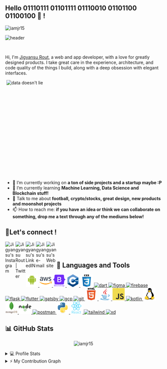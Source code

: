 

<!--
**iamjr15/iamjr15** is a ✨ _special_ ✨ repository because its `README.md` (this file) appears on your GitHub profile.

Here are some ideas to get you started:

- 🔭 I’m currently working on ...
- 🌱 I’m currently learning ...
- 👯 I’m looking to collaborate on ...
- 🤔 I’m looking for help with ...
- 💬 Ask me about ...
- 📫 How to reach me: ...
- 😄 Pronouns: ...
- ⚡ Fun fact: ...
-->

## Hello 01110111 01101111 01110010 01101100 01100100 👋 <!--<img src="https://github.com/TheDudeThatCode/TheDudeThatCode/blob/master/Assets/Hi.gif"> --> !

<p align="left"> <img src="https://komarev.com/ghpvc/?username=iamjr15&label=Profile%20views&color=0e75b6&style=flat" alt="iamjr15" /> </p>

![header](https://github.com/iamjr15/iamjr15/assets/48449428/ed05ac30-aabe-4a49-a202-da401550a083)

<br />

Hi, I'm [Jigyansu Rout](), a web and app developer, with a love for greatly designed products. I take great care in the experience, architecture, and code quality of the things I build, along with a deep obsession with elegant interfaces.

<img align="right" alt="data doesn't lie" src="https://media.giphy.com/media/FoVzfcqCDSb7zCynOp/source.gif" width="500" height="320" />

- 🔭 I’m currently working on <strong>a ton of side projects and a startup maybe :P </strong>
- 🌱 I’m currently learning <strong>Machine Learning, Data Science and Blockchain stuff! </strong>
- 💬 Talk to me about <strong>football, crypto/stocks, great design, new products and moonshot projects </strong>
- 📫 How to reach me: <strong>if you have an idea or think we can collaborate on something, drop me a text through any of the mediums below! </strong>

## 🤝Let's connect !
<a href="#">
  <img align="left" alt="Jigyansu's Instagram" width="33px" src="https://img.icons8.com/fluent/240/000000/instagram-new.png" />
</a>
<a href="#">
  <img align="left" alt="Jigyansu Rout | Twitter" width="33px" src="https://img.icons8.com/fluent/240/000000/twitter.png" />
</a>
<a href="#">
  <img align="left" alt="Jigyansu's LinkedIN" width="33px" src="https://img.icons8.com/fluent/240/000000/linkedin.png" />
</a>
<a href="#">
  <img align="left" alt="Jigyansu's e-mail" width="33px" src="https://img.icons8.com/fluent/48/000000/send-mass-email.png" />
</a>
<a href="#">
  <img align="left" alt="Jigyansu's Website" width="33px" src="https://img.icons8.com/fluent/240/000000/internet.png" />
</a>
<br><br>

## 🧰 Languages and Tools
<p align="left"> <a href="https://developer.android.com" target="_blank"> <img src="https://raw.githubusercontent.com/devicons/devicon/master/icons/android/android-original-wordmark.svg" alt="android" width="40" height="40"/> </a> <a href="https://aws.amazon.com" target="_blank"> <img src="https://raw.githubusercontent.com/devicons/devicon/master/icons/amazonwebservices/amazonwebservices-original-wordmark.svg" alt="aws" width="40" height="40"/> </a> <a href="https://getbootstrap.com" target="_blank"> <img src="https://raw.githubusercontent.com/devicons/devicon/master/icons/bootstrap/bootstrap-plain-wordmark.svg" alt="bootstrap" width="40" height="40"/> </a> <a href="https://www.w3schools.com/cpp/" target="_blank"> <img src="https://raw.githubusercontent.com/devicons/devicon/master/icons/cplusplus/cplusplus-original.svg" alt="cplusplus" width="40" height="40"/> </a> <a href="https://www.w3schools.com/css/" target="_blank"> <img src="https://raw.githubusercontent.com/devicons/devicon/master/icons/css3/css3-original-wordmark.svg" alt="css3" width="40" height="40"/> </a> <a href="https://dart.dev" target="_blank"> <img src="https://www.vectorlogo.zone/logos/dartlang/dartlang-icon.svg" alt="dart" width="40" height="40"/> </a> <a href="https://www.figma.com/" target="_blank"> <img src="https://www.vectorlogo.zone/logos/figma/figma-icon.svg" alt="figma" width="40" height="40"/> </a> <a href="https://firebase.google.com/" target="_blank"> <img src="https://www.vectorlogo.zone/logos/firebase/firebase-icon.svg" alt="firebase" width="40" height="40"/> </a> <a href="https://flask.palletsprojects.com/" target="_blank"> <img src="https://www.vectorlogo.zone/logos/pocoo_flask/pocoo_flask-icon.svg" alt="flask" width="40" height="40"/> </a> <a href="https://flutter.dev" target="_blank"> <img src="https://www.vectorlogo.zone/logos/flutterio/flutterio-icon.svg" alt="flutter" width="40" height="40"/> </a> <a href="https://www.gatsbyjs.com/" target="_blank"> <img src="https://www.vectorlogo.zone/logos/gatsbyjs/gatsbyjs-icon.svg" alt="gatsby" width="40" height="40"/> </a> <a href="https://cloud.google.com" target="_blank"> <img src="https://www.vectorlogo.zone/logos/google_cloud/google_cloud-icon.svg" alt="gcp" width="40" height="40"/> </a> <a href="https://git-scm.com/" target="_blank"> <img src="https://www.vectorlogo.zone/logos/git-scm/git-scm-icon.svg" alt="git" width="40" height="40"/> </a> <a href="https://www.w3.org/html/" target="_blank"> <img src="https://raw.githubusercontent.com/devicons/devicon/master/icons/html5/html5-original-wordmark.svg" alt="html5" width="40" height="40"/> </a> <a href="https://www.java.com" target="_blank"> <img src="https://raw.githubusercontent.com/devicons/devicon/master/icons/java/java-original.svg" alt="java" width="40" height="40"/> </a> <a href="https://developer.mozilla.org/en-US/docs/Web/JavaScript" target="_blank"> <img src="https://raw.githubusercontent.com/devicons/devicon/master/icons/javascript/javascript-original.svg" alt="javascript" width="40" height="40"/> </a> <a href="https://kotlinlang.org" target="_blank"> <img src="https://www.vectorlogo.zone/logos/kotlinlang/kotlinlang-icon.svg" alt="kotlin" width="40" height="40"/> </a> <a href="https://www.linux.org/" target="_blank"> <img src="https://raw.githubusercontent.com/devicons/devicon/master/icons/linux/linux-original.svg" alt="linux" width="40" height="40"/> </a> <a href="https://www.mongodb.com/" target="_blank"> <img src="https://raw.githubusercontent.com/devicons/devicon/master/icons/mongodb/mongodb-original-wordmark.svg" alt="mongodb" width="40" height="40"/> </a> <a href="https://nodejs.org" target="_blank"> <img src="https://raw.githubusercontent.com/devicons/devicon/master/icons/nodejs/nodejs-original-wordmark.svg" alt="nodejs" width="40" height="40"/> </a> <a href="https://postman.com" target="_blank"> <img src="https://www.vectorlogo.zone/logos/getpostman/getpostman-icon.svg" alt="postman" width="40" height="40"/> </a> <a href="https://www.python.org" target="_blank"> <img src="https://raw.githubusercontent.com/devicons/devicon/master/icons/python/python-original.svg" alt="python" width="40" height="40"/> </a> <a href="https://reactjs.org/" target="_blank"> <img src="https://raw.githubusercontent.com/devicons/devicon/master/icons/react/react-original-wordmark.svg" alt="react" width="40" height="40"/> </a> <a href="https://tailwindcss.com/" target="_blank"> <img src="https://www.vectorlogo.zone/logos/tailwindcss/tailwindcss-icon.svg" alt="tailwind" width="40" height="40"/> </a> <a href="https://www.adobe.com/products/xd.html" target="_blank"> <img src="https://cdn.worldvectorlogo.com/logos/adobe-xd.svg" alt="xd" width="40" height="40"/> </a> </p>

<!--stats ref - https://github.com/anuraghazra/github-readme-stats -->
## 📊 GitHub Stats
<!--[![GitHub Streak](http://github-readme-streak-stats.herokuapp.com?user=iamjr15&theme=algolia)](https://git.io/streak-stats) -->
<p align="center"><img align="center" src="http://github-readme-streak-stats.herokuapp.com?user=iamjr15&theme=algolia" alt="iamjr15" /></p>
<details> 
  <summary>💻 Profile Stats</summary>
  <br/>
    <a href="#"><img alt="Jigyansu's Github Stats" src="https://github-readme-stats.vercel.app/api?username=iamjr15&show_icons=true&locale=en&hide=issues&count_private=true&theme=tokyonight&include_all_commits=true&hide_border=true" height="192px"/>
  <a href="#"><img alt="Jigyansu's Top Languages" src="https://github-readme-stats.vercel.app/api/top-langs?username=iamjr15&show_icons=true&locale=en&layout=compact&langs_count=8&theme=tokyonight&hide_border=true" height="192px"/></a>
  <br/>
 
  <b>Note:</b> Top languages is only a metric of the languages my public code consists of and doesn't reflect experience or skill level.
</details>

<details> 
  <summary>⚡ My Contribution Graph</summary>
  <br/>
  <a href="#"><img alt="Jigyansu's Activity Graph" src="https://activity-graph.herokuapp.com/graph?username=iamjr15&bg_color=1F222E&color=F8D866&line=F85D7F&point=FFFFFF&hide_border=true" /></a>
  <!--https://github.com/ashutosh00710/github-readme-activity-graph-->
</details>

